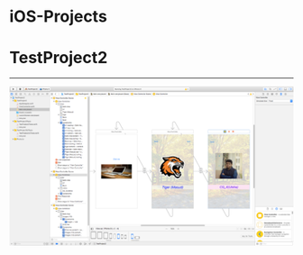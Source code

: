 # iOS-Projects

# TestProject2
_____________________

![Screenshot](https://github.com/rksazid/iOS-Projects/blob/master/TestProject2/Screen%20Shot%202018-04-28%20at%205.49.29%20PM.png)

